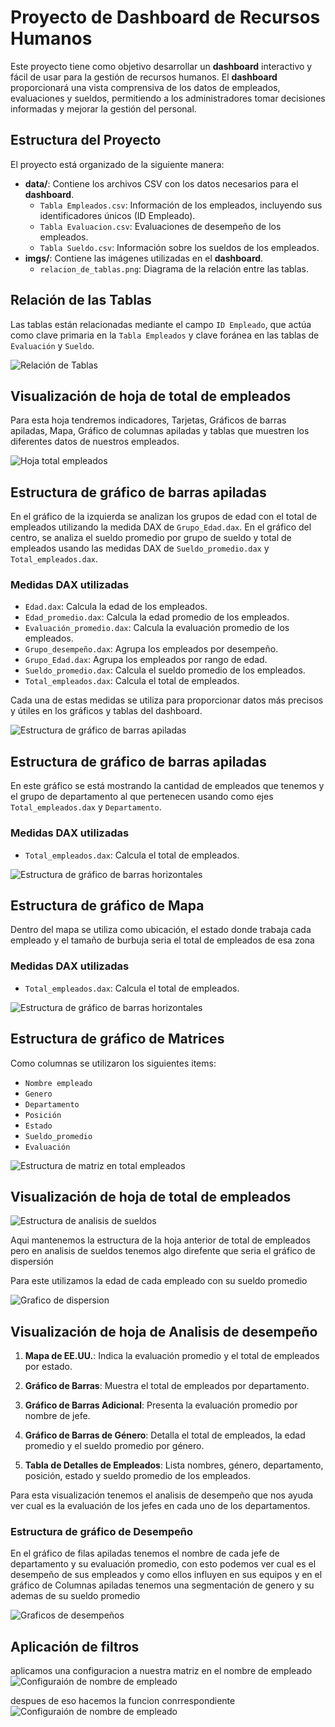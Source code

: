 # Proyecto de Dashboard de Recursos Humanos

Este proyecto tiene como objetivo desarrollar un **dashboard** interactivo y fácil de usar para la gestión de recursos humanos. El **dashboard** proporcionará una vista comprensiva de los datos de empleados, evaluaciones y sueldos, permitiendo a los administradores tomar decisiones informadas y mejorar la gestión del personal.

## Estructura del Proyecto

El proyecto está organizado de la siguiente manera:

- **data/**: Contiene los archivos CSV con los datos necesarios para el **dashboard**.
  - `Tabla Empleados.csv`: Información de los empleados, incluyendo sus identificadores únicos (ID Empleado).
  - `Tabla Evaluacion.csv`: Evaluaciones de desempeño de los empleados.
  - `Tabla Sueldo.csv`: Información sobre los sueldos de los empleados.
- **imgs/**: Contiene las imágenes utilizadas en el **dashboard**.
  - `relacion_de_tablas.png`: Diagrama de la relación entre las tablas.

## Relación de las Tablas

Las tablas están relacionadas mediante el campo `ID Empleado`, que actúa como clave primaria en la `Tabla Empleados` y clave foránea en las tablas de `Evaluación` y `Sueldo`.

![Relación de Tablas](./imgs/relacion_de_tablas.png)


## Visualización de hoja de total de empleados

Para esta hoja tendremos indicadores, Tarjetas, Gráficos de barras apiladas, Mapa, Gráfico de columnas apiladas y tablas que muestren los diferentes datos de nuestros empleados.

![Hoja total empleados](./imgs/Hoja_total_empleados.png)

## Estructura de gráfico de barras apiladas

En el gráfico de la izquierda se analizan los grupos de edad con el total de empleados utilizando la medida DAX de `Grupo_Edad.dax`. En el gráfico del centro, se analiza el sueldo promedio por grupo de sueldo y total de empleados usando las medidas DAX de `Sueldo_promedio.dax` y `Total_empleados.dax`.

### Medidas DAX utilizadas 

- `Edad.dax`: Calcula la edad de los empleados.
- `Edad_promedio.dax`: Calcula la edad promedio de los empleados.
- `Evaluación_promedio.dax`: Calcula la evaluación promedio de los empleados.
- `Grupo_desempeño.dax`: Agrupa los empleados por desempeño.
- `Grupo_Edad.dax`: Agrupa los empleados por rango de edad.
- `Sueldo_promedio.dax`: Calcula el sueldo promedio de los empleados.
- `Total_empleados.dax`: Calcula el total de empleados.

Cada una de estas medidas se utiliza para proporcionar datos más precisos y útiles en los gráficos y tablas del dashboard.

![Estructura de gráfico de barras apiladas](./imgs/barras_apiladas_total_empleados.png)


## Estructura de gráfico de barras apiladas
En este gráfico se está mostrando la cantidad de empleados que tenemos y el grupo de departamento al que pertenecen usando como ejes `Total_empleados.dax` y `Departamento`.


### Medidas DAX utilizadas 
- `Total_empleados.dax`: Calcula el total de empleados.

![Estructura de gráfico de barras horizontales](./imgs/barras_horizontales_empleadosDepartamento.png)


## Estructura de gráfico de Mapa
Dentro del mapa se utiliza como ubicación, el estado donde trabaja cada empleado y el tamaño de burbuja seria el total de empleados de esa zona

### Medidas DAX utilizadas 
- `Total_empleados.dax`: Calcula el total de empleados.

![Estructura de gráfico de barras horizontales](./imgs/Mapa_TotalEmpleadosUbicacion.png)

## Estructura de gráfico de Matrices

Como columnas se utilizaron los siguientes items:

- `Nombre empleado`
- `Genero`
- `Departamento`
- `Posición`
- `Estado`
- `Sueldo_promedio`
- `Evaluación`

![Estructura de matriz en total empleados](./imgs/Matriz_en_totalEmpleados.png)



## Visualización de hoja de total de empleados

![Estructura de analisis de sueldos ](./imgs/AnalisisDeSueldosHoja.png)


Aqui mantenemos la estructura de la hoja anterior de total de empleados pero en analisis de sueldos tenemos algo direfente que seria el gráfico de dispersión

Para este utilizamos la edad de cada empleado con su sueldo promedio

![Grafico de dispersion](imgs/GraficoDispersionAnalisisSueldo.png)


## Visualización de hoja de Analisis de desempeño


1. **Mapa de EE.UU.**: Indica la evaluación promedio y el total de empleados por estado.

2. **Gráfico de Barras**: Muestra el total de empleados por departamento.

3. **Gráfico de Barras Adicional**: Presenta la evaluación promedio por nombre de jefe.

4. **Gráfico de Barras de Género**: Detalla el total de empleados, la edad promedio y el sueldo promedio por género.

5. **Tabla de Detalles de Empleados**: Lista nombres, género, departamento, posición, estado y sueldo promedio de los empleados.

Para esta visualización tenemos el analisis de desempeño que nos ayuda ver cual es la evaluación de los jefes en cada uno de los departamentos.

### Estructura de gráfico de Desempeño

En el gráfico de filas apiladas tenemos el nombre de cada jefe de departamento y su evaluación promedio, con esto podemos ver cual es el desempeño de sus empleados y como ellos influyen en sus equipos y en el gráfico de Columnas apiladas tenemos una segmentación de genero y su ademas de su sueldo promedio 

![Graficos de desempeños](imgs/GraficosDesempeños.png)


## Aplicación de filtros
aplicamos una configuracion a nuestra matriz en el nombre de empleado
![Configuraión de nombre de empleado](imgs/configuracionNombreEmpleado.png)

despues de eso hacemos la funcion conrrespondiente
![Configuraión de nombre de empleado](imgs/colorFondoPorEvaluacion.png)




